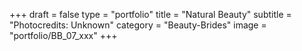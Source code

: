 +++
draft = false
type = "portfolio"
title = "Natural Beauty"
subtitle = "Photocredits: Unknown"
category = "Beauty-Brides"
image = "portfolio/BB_07_xxx"
+++
